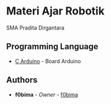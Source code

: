 # Materi Ajar Robotik
SMA Pradita Dirgantara
## Programming Language
* [C Arduino](https://www.arduino.cc/) - Board Arduino
## Authors
* **f0bima** - *Owner* - [f0bima](https://github.com/f0bima)
